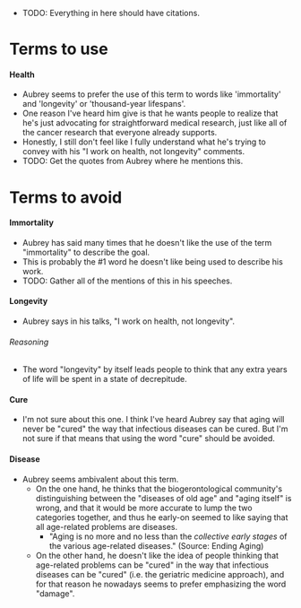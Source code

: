 - TODO: Everything in here should have citations.

# Terms to use

#### Health
- Aubrey seems to prefer the use of this term to words like 'immortality' and 'longevity' or 'thousand-year lifespans'.
- One reason I've heard him give is that he wants people to realize that he's just advocating for straightforward medical research, just like all of the cancer research that everyone already supports.
- Honestly, I still don't feel like I fully understand what he's trying to convey with his "I work on health, not longevity" comments.
- TODO: Get the quotes from Aubrey where he mentions this.


# Terms to avoid

#### Immortality
- Aubrey has said many times that he doesn't like the use of the term "immortality" to describe the goal.
- This is probably the #1 word he doesn't like being used to describe his work.
- TODO: Gather all of the mentions of this in his speeches.

#### Longevity
- Aubrey says in his talks, "I work on health, not longevity".

###### Reasoning
- The word "longevity" by itself leads people to think that any extra years of life will be spent in a state of decrepitude.

#### Cure
- I'm not sure about this one. I think I've heard Aubrey say that aging will never be "cured" the way that infectious diseases can be cured. But I'm not sure if that means that using the word "cure" should be avoided.

#### Disease
- Aubrey seems ambivalent about this term.
  - On the one hand, he thinks that the biogerontological community's distinguishing between the "diseases of old age" and "aging itself" is wrong, and that it would be more accurate to lump the two categories together, and thus he early-on seemed to like saying that all age-related problems are diseases.
    - "Aging is no more and no less than the *collective early stages* of the various age-related diseases." (Source: Ending Aging)
  - On the other hand, he doesn't like the idea of people thinking that age-related problems can be "cured" in the way that infectious diseases can be "cured" (i.e. the geriatric medicine approach), and for that reason he nowadays seems to prefer emphasizing the word "damage".
